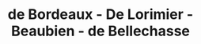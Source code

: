 ---
title: de Bordeaux - De Lorimier - Beaubien - de Bellechasse
type: ruelle_verte
district: 'Rosemont'
fill: [{"lat":45.544889,"lng":-73.595027},{"lat":45.545494,"lng":-73.594555},{"lat":45.543931,"lng":-73.591213},{"lat":45.543322,"lng":-73.591733}]
---